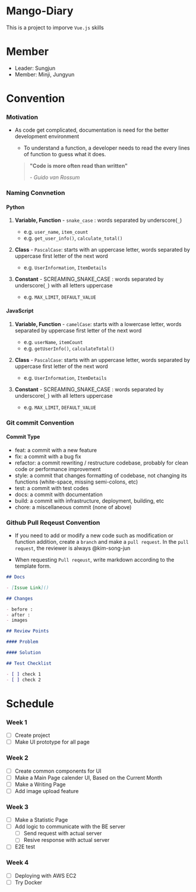 # Mango-Diary

This is a project to imporve `Vue.js` skills

# Member

 - Leader: Sungjun
 - Member: Minji, Jungyun

# Convention

### Motivation

- As code get complicated, documentation is need for the better development environment

  - To understand a function, a developer needs to read the every lines of function to guess what it does.

  > **"Code is more often read than written"**
  >
  > *- Guido van Rossum*

### Naming Convnetion

#### Python
  1. **Variable, Function**
    - `snake_case` : words separated by underscore(`_`)
      - e.g. `user_name`, `item_count`
      - e.g. `get_user_info()`, `calculate_total()`
          
  2. **Class**
    - `PascalCase`: starts with an uppercase letter, words separated by uppercase first letter of the next word
      - e.g. `UserInformation`, `ItemDetails`
          
  3. **Constant**
    - SCREAMING_SNAKE_CASE : words separated by underscore(`_`) with all letters uppercase
      - e.g. `MAX_LIMIT`, `DEFAULT_VALUE`

#### JavaScript
  1. **Variable, Function**
    - `camelCase`: starts with a lowercase letter, words separated by uppercase first letter of the next word
      - e.g. `userName`, `itemCount`
      - e.g. `getUserInfo()`, `calculateTotal()`
          
  2. **Class**
    - `PascalCase`: starts with an uppercase letter, words separated by uppercase first letter of the next word
      - e.g. `UserInformation`, `ItemDetails`
      
  3. **Constant**
    - SCREAMING_SNAKE_CASE : words separated by underscore(`_`) with all letters uppercase
      - e.g. `MAX_LIMIT`, `DEFAULT_VALUE`

### Git commit Convention

#### Commit Type

- feat: a commit with a new feature
- fix: a commit with a bug fix
- refactor: a commit rewriting / restructure codebase, probably for clean code or performance improvement
- style: a commit that changes formatting of codebase, not changing its functions (white-space, missing semi-colons, etc)
- test: a commit with test codes
- docs: a commit with documentation
- build: a commit with infrastructure, deployment, building, etc
- chore: a miscellaneous commit (none of above)

### Github Pull Reqeust Convention

- If you need to add or modify a new code such as modification or function addition, create a `branch` and make a `pull request`. In the `pull request`, the reviewer is always @kim-song-jun

- When requesting `Pull reqeust`, write markdown according to the template form.


```md
## Docs

- [Issue Link]()

## Changes

- before :
- after :
- images

## Review Points

#### Problem

#### Solution

## Test Checklist

- [ ] check 1
- [ ] check 2
```






# Schedule

### Week 1

 - [ ] Create project
 - [ ] Make UI prototype for all page

### Week 2

 - [ ] Create common components for UI
 - [ ] Make a Main Page calender UI, Based on the Current Month
 - [ ] Make a Writing Page
 - [ ] Add image upload feature

### Week 3

 - [ ] Make a Statistic Page
 - [ ] Add logic to communicate with the BE server
   - [ ] Send request with actual server
   - [ ] Resive response with actual server
 - [ ] E2E test

### Week 4

 - [ ] Deploying with AWS EC2
 - [ ] Try Docker
